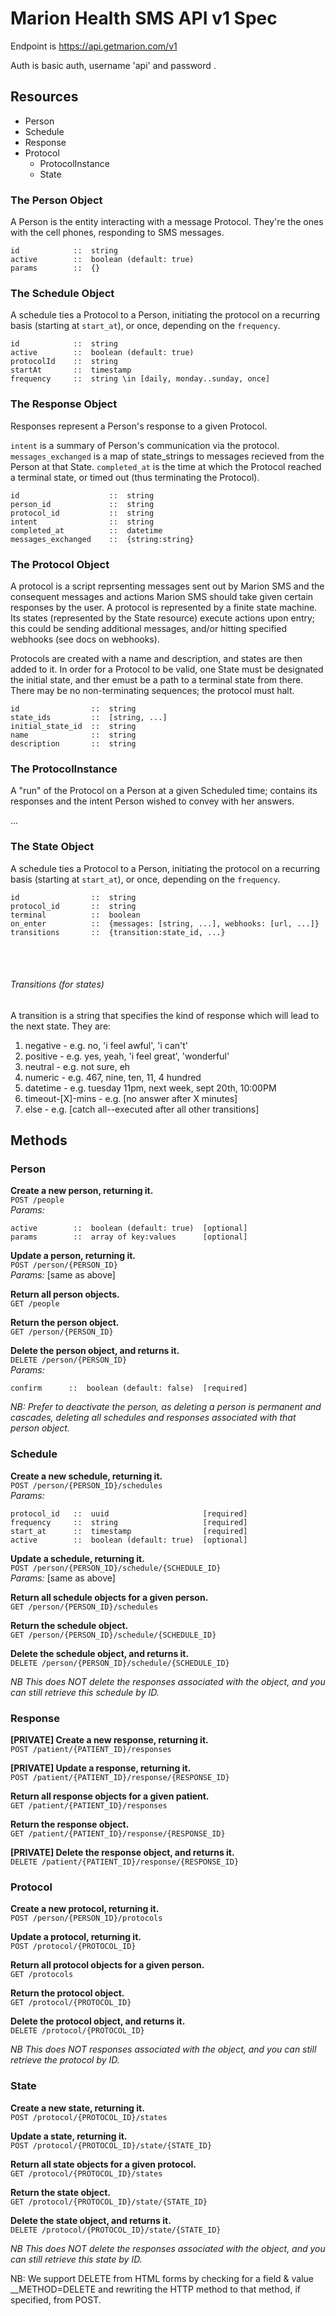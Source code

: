 # Marion Health SMS API v1 Spec

Endpoint is https://api.getmarion.com/v1

Auth is basic auth, username 'api' and password <api-key>.

## Resources

* Person
* Schedule
* Response
* Protocol
  * ProtocolInstance
  * State


### The Person Object

A Person is the entity interacting with a message Protocol. They're the ones with the cell phones, responding to SMS messages.

    id            ::  string
    active        ::  boolean (default: true)
    params        ::  {}


### The Schedule Object

A schedule ties a Protocol to a Person, initiating the protocol on a recurring basis (starting at `start_at`), or once, depending on the `frequency`.

    id            ::  string
    active        ::  boolean (default: true)
    protocolId    ::  string 
    startAt       ::  timestamp
    frequency     ::  string \in [daily, monday..sunday, once]


### The Response Object

Responses represent a Person's response to a given Protocol. 

`intent` is a summary of Person's communication via the protocol. `messages_exchanged` is a map of state_strings to messages recieved from the Person at that State. `completed_at` is the time at which the Protocol reached a terminal state, or timed out (thus terminating the Protocol).

    id                    ::  string
    person_id             ::  string
    protocol_id           ::  string
    intent                ::  string
    completed_at          ::  datetime
    messages_exchanged    ::  {string:string}
    
    
### The Protocol Object

A protocol is a script reprsenting messages sent out by Marion SMS and the consequent messages and actions Marion SMS should take given certain responses by the user. A protocol is represented by a finite state machine. Its states (represented by the State resource) execute actions upon entry; this could be sending additional messages, and/or hitting specified webhooks (see docs on webhooks). 

Protocols are created with a name and description, and states are then added to it. In order for a Protocol to be valid, one State must be designated the initial state, and ther emust be a path to a terminal state from there. There may be no non-terminating sequences; the protocol must halt.

    id                ::  string
    state_ids         ::  [string, ...]
    initial_state_id  ::  string
    name              ::  string
    description       ::  string
    
    
### The ProtocolInstance

A "run" of the Protocol on a Person at a given Scheduled time; contains its responses and the intent Person wished to convey with her answers.

...

    
### The State Object

A schedule ties a Protocol to a Person, initiating the protocol on a recurring basis (starting at `start_at`), or once, depending on the `frequency`.

    id                ::  string
    protocol_id       ::  string
    terminal          ::  boolean
    on_enter          ::  {messages: [string, ...], webhooks: [url, ...]}
    transitions       ::  {transition:state_id, ...}
    


<br><br>
###### Transitions (for states)

A transition is a string that specifies the kind of response which will lead to the next state. They are: 

1. negative           -  e.g. no, 'i feel awful', 'i can't'
2. positive           -  e.g. yes, yeah, 'i feel great', 'wonderful'
3. neutral            -  e.g. not sure, eh
4. numeric            -  e.g. 467, nine, ten, 11, 4 hundred
5. datetime           -  e.g. tuesday 11pm, next week, sept 20th, 10:00PM
6. timeout-[X]-mins   -  e.g. [no answer after X minutes]
7. else               -  e.g. [catch all--executed after all other transitions]


## Methods

### Person

**Create a new person, returning it.**  
`POST /people`  
*Params:*  

    active        ::  boolean (default: true)  [optional]
    params        ::  array of key:values      [optional]


**Update a person, returning it.**  
`POST /person/{PERSON_ID}`  
*Params:* [same as above]  

**Return all person objects.**  
`GET /people`  

**Return the person object.**  
`GET /person/{PERSON_ID}`  

**Delete the person object, and returns it.**  
`DELETE /person/{PERSON_ID}`  
*Params:*  

    confirm      ::  boolean (default: false)  [required]
    
*NB: Prefer to deactivate the person, as deleting a person is permanent and cascades, deleting all schedules and responses associated with that person object.*



### Schedule

**Create a new schedule, returning it.**  
`POST /person/{PERSON_ID}/schedules`  
*Params:*  

    protocol_id   ::  uuid                     [required]     
    frequency     ::  string                   [required]
    start_at      ::  timestamp                [required]
    active        ::  boolean (default: true)  [optional]


**Update a schedule, returning it.**  
`POST /person/{PERSON_ID}/schedule/{SCHEDULE_ID}`  
*Params:* [same as above]  

**Return all schedule objects for a given person.**  
`GET /person/{PERSON_ID}/schedules`  

**Return the schedule object.**  
`GET /person/{PERSON_ID}/schedule/{SCHEDULE_ID}`  

**Delete the schedule object, and returns it.**  
`DELETE /person/{PERSON_ID}/schedule/{SCHEDULE_ID}`  

*NB This does NOT delete the responses associated with the object, and you can still retrieve this schedule by ID.*


### Response

**[PRIVATE] Create a new response, returning it.**  
`POST /patient/{PATIENT_ID}/responses`  

**[PRIVATE] Update a response, returning it.**  
`POST /patient/{PATIENT_ID}/response/{RESPONSE_ID}`  

**Return all response objects for a given patient.**  
`GET /patient/{PATIENT_ID}/responses`  

**Return the response object.**  
`GET /patient/{PATIENT_ID}/response/{RESPONSE_ID}`  

**[PRIVATE] Delete the response object, and returns it.**  
`DELETE /patient/{PATIENT_ID}/response/{RESPONSE_ID}`  


### Protocol

**Create a new protocol, returning it.**  
`POST /person/{PERSON_ID}/protocols`  

**Update a protocol, returning it.**  
`POST /protocol/{PROTOCOL_ID}`  

**Return all protocol objects for a given person.**  
`GET /protocols`  

**Return the protocol object.**  
`GET /protocol/{PROTOCOL_ID}`  

**Delete the protocol object, and returns it.**  
`DELETE /protocol/{PROTOCOL_ID}`  

*NB This does NOT responses associated with the object, and you can still retrieve the protocol by ID.*



### State

**Create a new state, returning it.**  
`POST /protocol/{PROTOCOL_ID}/states`  

**Update a state, returning it.**  
`POST /protocol/{PROTOCOL_ID}/state/{STATE_ID}`  

**Return all state objects for a given protocol.**  
`GET /protocol/{PROTOCOL_ID}/states`  

**Return the state object.**  
`GET /protocol/{PROTOCOL_ID}/state/{STATE_ID}`  

**Delete the state object, and returns it.**  
`DELETE /protocol/{PROTOCOL_ID}/state/{STATE_ID}`  

*NB This does NOT delete the responses associated with the object, and you can still retrieve this state by ID.*




NB: We support DELETE from HTML forms by checking for a field & value \_\_METHOD=DELETE and rewriting the HTTP method to that method, if specified, from POST.
